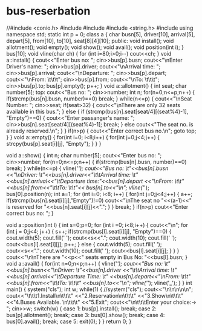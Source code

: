 # bus-reserbation
//#include <conio.h>
#include <cstdio>
#include <iostream>
#include <string.h>
#include <cstdlib>
using namespace std;
static int p = 0;
class a
{
  char busn[5], driver[10], arrival[5], depart[5], from[10], to[10], seat[8][4][10];
public:
 void install();
  void allotment();
  void empty();
  void show();
  void avail();
  void position(int i);
}
bus[10];
void vline(char ch)
{
  for (int i=80;i>0;i--)
  cout<<ch;
}
void a::install()
{
  cout<<"Enter bus no: ";
  cin>>bus[p].busn;
  cout<<"\nEnter Driver's name: ";
  cin>>bus[p].driver;
  cout<<"\nArrival time: ";
  cin>>bus[p].arrival;
  cout<<"\nDeparture: ";
  cin>>bus[p].depart;
  cout<<"\nFrom: \t\t\t";
  cin>>bus[p].from;
  cout<<"\nTo: \t\t\t";
  cin>>bus[p].to;
  bus[p].empty();
 p++;
}
void a::allotment()
{
  int seat;
  char number[5];
  top:
  cout<<"Bus no: ";
  cin>>number;
  int n;
  for(n=0;n<=p;n++)
  {
    if(strcmp(bus[n].busn, number)==0)
    break;
  }
  while(n<=p)
  {
    cout<<"\nSeat Number: ";
    cin>>seat;
    if(seat>32)
    {
      cout<<"\nThere are only 32 seats available in this bus.";
    }
    else
    {
    if (strcmp(bus[n].seat[seat/4][(seat%4)-1], "Empty")==0)
      {
        cout<<"Enter passanger's name: ";
        cin>>bus[n].seat[seat/4][(seat%4)-1];
        break;
      }
    else
      cout<<"The seat no. is already reserved.\n";
      }
      }
    if(n>p)
    {
      cout<<"Enter correct bus no.\n";
      goto top;
    }
  }
void a::empty()
{
  for(int i=0; i<8;i++)
  {
    for(int j=0;j<4;j++)
    {
      strcpy(bus[p].seat[i][j], "Empty");
    }
  }
}

void a::show()
{
  int n;
  char number[5];
  cout<<"Enter bus no: ";
  cin>>number;
  for(n=0;n<=p;n++)
  {
    if(strcmp(bus[n].busn, number)==0)
    break;
  }
while(n<=p)
{
  vline('*');
  cout<<"Bus no: \t"<<bus[n].busn
  <<"\nDriver: \t"<<bus[n].driver<<"\t\tArrival time: \t"
  <<bus[n].arrival<<"\tDeparture time:"<<bus[n].depart
  <<"\nFrom: \t\t"<<bus[n].from<<"\t\tTo: \t\t"<<
  bus[n].to<<"\n";
  vline('*');
  bus[0].position(n);
  int a=1;
  for (int i=0; i<8; i++)
  {
    for(int j=0;j<4;j++)
    {
      a++;
      if(strcmp(bus[n].seat[i][j],"Empty")!=0)
      cout<<"\nThe seat no "<<(a-1)<<" is reserved for "<<bus[n].seat[i][j]<<".";
    }
  }
  break;
  }
  if(n>p)
    cout<<"Enter correct bus no: ";
}

void a::position(int l)
{
  int s=0;p=0;
  for (int i =0; i<8;i++)
  {
    cout<<"\n";
    for (int j = 0;j<4; j++)
    {
      s++;
      if(strcmp(bus[l].seat[i][j], "Empty")==0)
        {
          cout.width(5);
          cout.fill(' ');
          cout<<s<<".";
          cout.width(10);
          cout.fill(' ');
          cout<<bus[l].seat[i][j];
          p++;
        }
        else
        {
        cout.width(5);
        cout.fill(' ');
        cout<<s<<".";
        cout.width(10);
        cout.fill(' ');
        cout<<bus[l].seat[i][j];
        }
      }
    }
  cout<<"\n\nThere are "<<p<<" seats empty in Bus No: "<<bus[l].busn;
  }
void a::avail()
{
  for(int n=0;n<p;n++)
  {
   vline('*');
    cout<<"Bus no: \t"<<bus[n].busn<<"\nDriver: \t"<<bus[n].driver
    <<"\t\tArrival time: \t"<<bus[n].arrival<<"\tDeparture Time: \t"
    <<bus[n].depart<<"\nFrom: \t\t"<<bus[n].from<<"\t\tTo: \t\t\t"
    <<bus[n].to<<"\n";
    vline('*');
    vline('_');
  }
}
int main()
{
system("cls");
int w;
while(1)
{
    //system("cls");
  cout<<"\n\n\n\n\n";
  cout<<"\t\t\t1.Install\n\t\t\t"
  <<"2.Reservation\n\t\t\t"
  <<"3.Show\n\t\t\t"
  <<"4.Buses Available. \n\t\t\t"
  <<"5.Exit";
  cout<<"\n\t\t\tEnter your choice:-> ";
  cin>>w;
  switch(w)
  {
    case 1:  bus[p].install();
      break;
    case 2:  bus[p].allotment();
      break;
    case 3:  bus[0].show();
      break;
    case 4:  bus[0].avail();
      break;
    case 5:  exit(0);
  }
}
return 0;
}
